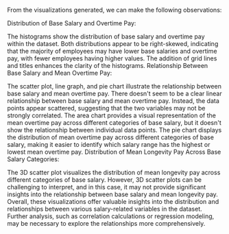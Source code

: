 From the visualizations generated, we can make the following observations:

Distribution of Base Salary and Overtime Pay:

The histograms show the distribution of base salary and overtime pay within the dataset. Both distributions appear to be right-skewed, indicating that the majority of employees may have lower base salaries and overtime pay, with fewer employees having higher values. The addition of grid lines and titles enhances the clarity of the histograms. Relationship Between Base Salary and Mean Overtime Pay:

The scatter plot, line graph, and pie chart illustrate the relationship between base salary and mean overtime pay. There doesn't seem to be a clear linear relationship between base salary and mean overtime pay. Instead, the data points appear scattered, suggesting that the two variables may not be strongly correlated. The area chart provides a visual representation of the mean overtime pay across different categories of base salary, but it doesn't show the relationship between individual data points. The pie chart displays the distribution of mean overtime pay across different categories of base salary, making it easier to identify which salary range has the highest or lowest mean overtime pay. Distribution of Mean Longevity Pay Across Base Salary Categories:

The 3D scatter plot visualizes the distribution of mean longevity pay across different categories of base salary. However, 3D scatter plots can be challenging to interpret, and in this case, it may not provide significant insights into the relationship between base salary and mean longevity pay. Overall, these visualizations offer valuable insights into the distribution and relationships between various salary-related variables in the dataset. Further analysis, such as correlation calculations or regression modeling, may be necessary to explore the relationships more comprehensively.
